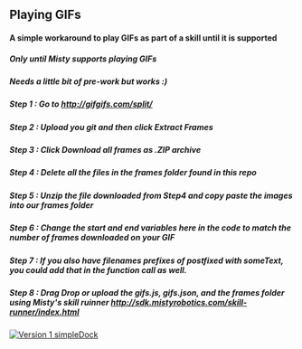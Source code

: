 ## Playing GIFs

#### A simple workaround to play GIFs as part of a skill until it is supported

##### Only until Misty supports playing GIFs
##### Needs a little bit of pre-work but works :) 

##### Step 1 : Go to http://gifgifs.com/split/
##### Step 2 : Upload you git and then click Extract Frames
##### Step 3 : Click Download all frames as .ZIP archive
##### Step 4 : Delete all the files in the frames folder found in this repo
##### Step 5 : Unzip the file downloaded from Step4 and copy paste the images into our frames folder
##### Step 6 : Change the start and end variables here in the code to match the number of frames downloaded on your GIF
##### Step 7 : If you also have filenames prefixes of postfixed with someText, you could add that in the function call as well. 
##### Step 8 : Drag Drop or upload the gifs.js, gifs.json, and the frames folder using Misty's skill ruinner http://sdk.mistyrobotics.com/skill-runner/index.html

[![Version 1 simpleDock](https://i9.ytimg.com/vi/CVsl-V1lQng/mq2.jpg?sqp=CLC6x-0F&rs=AOn4CLCqiIEYIdL7CGhW8xTkMg-ohxNbqA)](https://youtu.be/CVsl-V1lQng)
